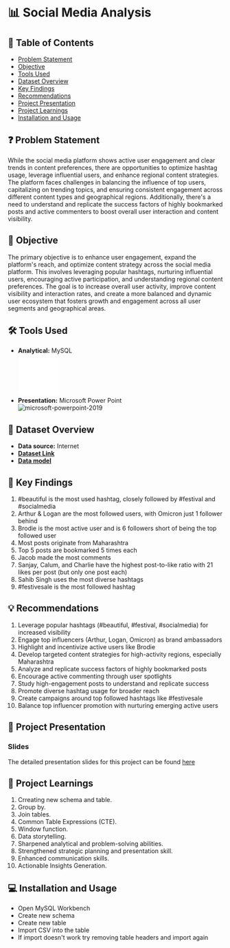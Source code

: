 # 📊 Social Media Analysis

## 📕 Table of Contents
- [Problem Statement](#-problem-statement)
- [Objective](#-objective)
- [Tools Used](#%EF%B8%8F-tools-used)
- [Dataset Overview](#-dataset-overview)
- [Key Findings](#-key-findings)
- [Recommendations](#-recommendations)
- [Project Presentation](#-project-presentation)
- [Project Learnings](#-project-learnings)
- [Installation and Usage](#-installation-and-usage)

## ❓ Problem Statement
While the social media platform shows active user engagement and clear trends in content preferences, there are opportunities to optimize hashtag usage, leverage influential users, and enhance regional content strategies. The platform faces challenges in balancing the influence of top users, capitalizing on trending topics, and ensuring consistent engagement across different content types and geographical regions. Additionally, there's a need to understand and replicate the success factors of highly bookmarked posts and active commenters to boost overall user interaction and content visibility.

## 🎯 Objective
The primary objective is to enhance user engagement, expand the platform's reach, and optimize content strategy across the social media platform. This involves leveraging popular hashtags, nurturing influential users, encouraging active participation, and understanding regional content preferences. The goal is to increase overall user activity, improve content visibility and interaction rates, and create a more balanced and dynamic user ecosystem that fosters growth and engagement across all user segments and geographical areas.

## 🛠️ Tools Used
- **Analytical:**  MySQL\
  <img width="96" height="96" src="https://github.com/amanat-mahmud/Sales_Performance_Analysis_SQL/blob/main/icons8-mysql-96.png" alt="mysql-logo"/>
- **Presentation:** Microsoft Power Point\
  <img width="96" height="96" src="https://img.icons8.com/fluency/96/microsoft-powerpoint-2019.png" alt="microsoft-powerpoint-2019"/>

## 📅 Dataset Overview
- **Data source:** Internet
- [**Dataset Link**](https://github.com/amanat-mahmud/social_medial_analysis/tree/main/Dataset)
- [**Data model**](https://github.com/amanat-mahmud/social_medial_analysis/blob/main/data%20model.png)

## 🔎 Key Findings
1. #beautiful is the most used hashtag, closely followed by #festival and #socialmedia
2. Arthur & Logan are the most followed users, with Omicron just 1 follower behind
3. Brodie is the most active user and is 6 followers short of being the top followed user
4. Most posts originate from Maharashtra
5. Top 5 posts are bookmarked 5 times each
6. Jacob made the most comments
7. Sanjay, Calum, and Charlie have the highest post-to-like ratio with 21 likes per post (but only one post each)
8. Sahib Singh uses the most diverse hashtags
9. #festivesale is the most followed hashtag

## 💡 Recommendations
1. Leverage popular hashtags (#beautiful, #festival, #socialmedia) for increased visibility
2. Engage top influencers (Arthur, Logan, Omicron) as brand ambassadors
3. Highlight and incentivize active users like Brodie
4. Develop targeted content strategies for high-activity regions, especially Maharashtra
5. Analyze and replicate success factors of highly bookmarked posts
6. Encourage active commenting through user spotlights
7. Study high-engagement posts to understand and replicate success
8. Promote diverse hashtag usage for broader reach
9. Create campaigns around top followed hashtags like #festivesale
10. Balance top influencer promotion with nurturing emerging active users

## 📌 Project Presentation

### Slides
The detailed presentation slides for this project can be found [here](https://github.com/amanat-mahmud/social_medial_analysis/blob/main/social%20media%20analysis.pdf)

## 🧠 Project Learnings
1. Crreating new schema and table.
2. Group by.
3. Join tables.
4. Common Table Expressions (CTE).
5. Window function.
6. Data storytelling.
7. Sharpened analytical and problem-solving abilities.
8. Strengthened strategic planning and  presentation skill.
9. Enhanced communication skills.
12. Actionable Insights Generation.

## 💻 Installation and Usage
- Open MySQL Workbench
- Create new schema
- Create new table
- Import CSV into the table
- If import doesn't work try removing table headers and import again
